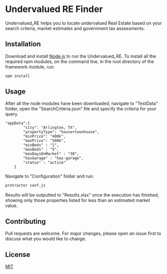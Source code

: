 # Undervalued RE Finder

Undervalued_RE helps you to locate undervalued Real Estate based on your search criteria, market estimates and government tax assessments.

## Installation

Download and install [Node.js](https://nodejs.org/en/download/) to run the Undervalued_RE.
To install all the required npm modules, on the command line, in the root directory of the framework module, run:


```bash
npm install
```

## Usage
After all the node modules have been downloaded, navigate to "TestData" folder, open the "SearchCriteria.json" file and specify the criteria for your query.   

```
"appData":{
        "city": "Arlington, TX",
        "propertyType": "house+townhouse",
        "minPrice": "400k",
        "maxPrice": "500k",
        "minBeds" : "2",
        "maxBeds" : "5",
        "maxDaysOnMarket" : "30",
        "hasGarage" : "has-garage",
        "status" : "active"
    }
```
Navigate to "Configuration" folder and run:

```bash
protractor conf.js
```

Results will be outputted to "Results.xlsx" once the execution has finished, showing only those properties listed for less than an estimated market value.

## Contributing
Pull requests are welcome. For major changes, please open an issue first to discuss what you would like to change.


## License
[MIT](https://choosealicense.com/licenses/mit/)
